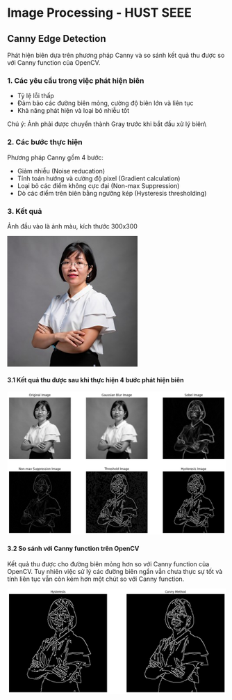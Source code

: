 # Image Processing - HUST SEEE
## Canny Edge Detection
Phát hiện biên dựa trên phương pháp Canny và so sánh kết quả thu được so với Canny function của OpenCV.

### 1.  Các yêu cầu trong việc phát hiện biên

- Tỷ lệ lỗi thấp
- Đảm bảo các đường biên mỏng, cường độ biên lớn và liên tục
- Khả năng phát hiện và loại bỏ nhiễu tốt

Chú ý: Ảnh phải  được chuyển thành Gray trước khi bắt đầu xử lý biên\

### 2. Các bước thực hiện
Phương pháp Canny gồm 4 bước:

- Giảm nhiễu (Noise reducation)
- Tính toán hướng và cường độ pixel (Gradient calculation)
- Loại bỏ các điểm không cực đại (Non-max Suppression)
- Dò các điểm trên biên bằng ngưỡng kép (Hysteresis thresholding)

### 3. Kết quả
Ảnh đầu vào là ảnh màu, kích thước 300x300

<img src="./Image/img.png">

#### 3.1 Kết quả thu được sau khi thực hiện 4 bước phát hiện biên

<img src="./Image/output.png">

#### 3.2 So sánh với Canny function trên OpenCV
Kết quả thu được cho đường biên mỏng hơn so với Canny function của OpenCV. Tuy nhiên việc sử lý các đường biên ngắn vẫn chưa thực sự tốt và tính liên tục vẫn còn kém hơn một chút so với Canny function.

 <img src="./Image/compere.png">
